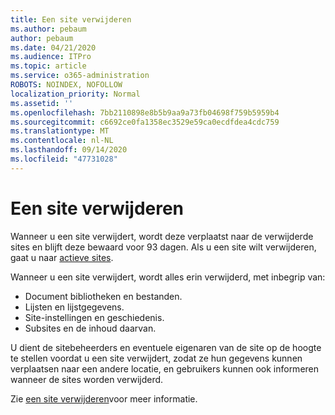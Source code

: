 ```yaml
---
title: Een site verwijderen
ms.author: pebaum
author: pebaum
ms.date: 04/21/2020
ms.audience: ITPro
ms.topic: article
ms.service: o365-administration
ROBOTS: NOINDEX, NOFOLLOW
localization_priority: Normal
ms.assetid: ''
ms.openlocfilehash: 7bb2110898e8b5b9aa9a73fb04698f759b5959b4
ms.sourcegitcommit: c6692ce0fa1358ec3529e59ca0ecdfdea4cdc759
ms.translationtype: MT
ms.contentlocale: nl-NL
ms.lasthandoff: 09/14/2020
ms.locfileid: "47731028"
---
```

# <a name="delete-a-site"></a>Een site verwijderen

Wanneer u een site verwijdert, wordt deze verplaatst naar de verwijderde sites en blijft deze bewaard voor 93 dagen. Als u een site wilt verwijderen, gaat u naar [actieve sites](https://admin.microsoft.com/sharepoint?page=sitemanagement&modern=true). 

Wanneer u een site verwijdert, wordt alles erin verwijderd, met inbegrip van:

- Document bibliotheken en bestanden.
- Lijsten en lijstgegevens.
- Site-instellingen en geschiedenis.
- Subsites en de inhoud daarvan.

U dient de sitebeheerders en eventuele eigenaren van de site op de hoogte te stellen voordat u een site verwijdert, zodat ze hun gegevens kunnen verplaatsen naar een andere locatie, en gebruikers kunnen ook informeren wanneer de sites worden verwijderd.

Zie [een site verwijderen](https://docs.microsoft.com/sharepoint/delete-site-collection)voor meer informatie.
